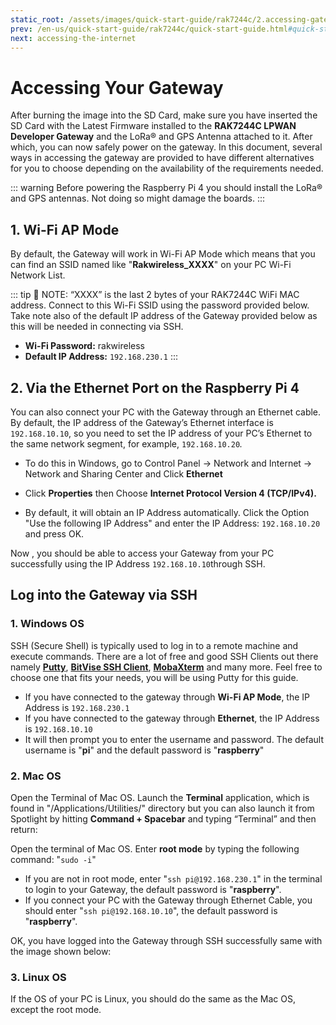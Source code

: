 ```yaml
---
static_root: /assets/images/quick-start-guide/rak7244c/2.accessing-gateway
prev: /en-us/quick-start-guide/rak7244c/quick-start-guide.html#quick-start-guide
next: accessing-the-internet
---
```


# Accessing Your Gateway

After burning the image into the SD Card, make sure you have inserted the SD Card with the Latest Firmware installed to the **RAK7244C LPWAN** **Developer Gateway** and the LoRa® and GPS Antenna attached to it. After which, you can now safely power on the gateway. In this document, several ways in accessing the gateway are provided to have different alternatives for you to choose depending on the availability of the requirements needed.

::: warning
 Before powering the Raspberry Pi 4 you should install the LoRa® and GPS antennas. Not doing so might damage the boards.
:::

## 1. Wi-Fi AP Mode

By default, the Gateway will work in Wi-Fi AP Mode which means that you can find an SSID named like "**Rakwireless_XXXX**" on your PC Wi-Fi Network List.

<rk-img
  :src="`${$frontmatter.static_root}/1.lz4jkwc4hc5bulz0tial.jpg`"
  width="100%"
  figure-number="1"
  caption="RAKWireless Access Point"
/>

::: tip 📝 NOTE:
 “XXXX” is the last 2 bytes of your RAK7244C WiFi MAC address. Connect to this Wi-Fi SSID using the password provided below. Take note also of the default IP address of the Gateway provided below as this will be needed in connecting via SSH.

- **Wi-Fi Password:** rakwireless
- **Default IP Address:** `192.168.230.1`
  :::

## 2. Via the Ethernet Port on the Raspberry Pi 4

You can also connect your PC with the Gateway through an Ethernet cable. By default, the IP address of the Gateway’s Ethernet interface is `192.168.10.10`, so you need to set the IP address of your PC’s Ethernet to the same network segment, for example, `192.168.10.20`_._

- To do this in Windows, go to Control Panel -> Network and Internet -> Network and Sharing Center and Click **Ethernet**

<rk-img
  :src="`${$frontmatter.static_root}/2.em5xb92hmbrbk6l0k8ta.png`"
  width="100%"
  figure-number="2"
  caption="Network and Sharing Center"
/>

- Click **Properties** then Choose **Internet Protocol Version 4 (TCP/IPv4).**

<rk-img
  :src="`${$frontmatter.static_root}/3.q1fuiang2vcayglvgirm.jpg`"
  width="100%"
  figure-number="3"
  caption="Ethernet Properties"
/>

- By default, it will obtain an IP Address automatically. Click the Option "Use the following IP Address" and enter the IP Address: `192.168.10.20` and press OK.

<rk-img
  :src="`${$frontmatter.static_root}/4.qdbxt5z0vcc0xuv6kjie.jpg`"
  width="100%"
  figure-number="4"
  caption="TCP/IPv4 Properties"
/>

Now , you should be able to access your Gateway from your PC successfully using the IP Address `192.168.10.10`through SSH.

## Log into the Gateway via SSH

### 1. Windows OS

SSH (Secure Shell) is typically used to log in to a remote machine and execute commands. There are a lot of free and good SSH Clients out there namely [**Putty**](https://www.chiark.greenend.org.uk/~sgtatham/putty/latest.html), [**BitVise SSH Client**](https://www.bitvise.com/ssh-client-download), [**MobaXterm**](https://mobaxterm.mobatek.net/) and many more. Feel free to choose one that fits your needs, you will be using Putty for this guide.

<rk-img
  :src="`${$frontmatter.static_root}/5.o9zqtf7g3e8ortdutvtd.png`"
  width="70%"
  figure-number="5"
  caption="Putty Software for SSH in Windows"
/>

- If you have connected to the gateway through **Wi-Fi AP Mode**, the IP Address is `192.168.230.1`
- If you have connected to the gateway through **Ethernet**, the IP Address is `192.168.10.10`
- It will then prompt you to enter the username and password. The default username is "**pi**" and the default password is "**raspberry**"

<rk-img
  :src="`${$frontmatter.static_root}/6.wzhirj41gxy8gnjgm0xy.png`"
  width="100%"
  figure-number="6"
  caption="Command line after log in"
/>

### 2. Mac OS

Open the Terminal of Mac OS. Launch the **Terminal** application, which is found in "/Applications/Utilities/" directory but you can also launch it from Spotlight by hitting **Command + Spacebar** and typing “Terminal” and then return:

<rk-img
  :src="`${$frontmatter.static_root}/7.ml30pbgwlefwpd72liak.jpg`"
  width="100%"
  figure-number="7"
  caption="Opening Terminal in Mac OS"
/>

Open the terminal of Mac OS. Enter **root mode** by typing the following command: "`sudo -i`"

<rk-img
  :src="`${$frontmatter.static_root}/8.nwmfjgjta9pulz2ztcns.jpg`"
  width="100%"
  figure-number="8"
  caption="SSH in Mac OS"
/>

- If you are not in root mode, enter "`ssh pi@192.168.230.1`" in the terminal to login to your Gateway, the default password is "**raspberry**".
- If you connect your PC with the Gateway through Ethernet Cable, you should enter "`ssh pi@192.168.10.10`", the default password is "**raspberry**".

OK, you have logged into the Gateway through SSH successfully same with the image shown below:

<rk-img
  :src="`${$frontmatter.static_root}/9.ke0ouxpmixgalqyu5cgk.jpg`"
  width="100%"
  figure-number="9"
  caption="Log-in Successful Notification"
/>

### 3. Linux OS

If the OS of your PC is Linux, you should do the same as the Mac OS, except the root mode.
